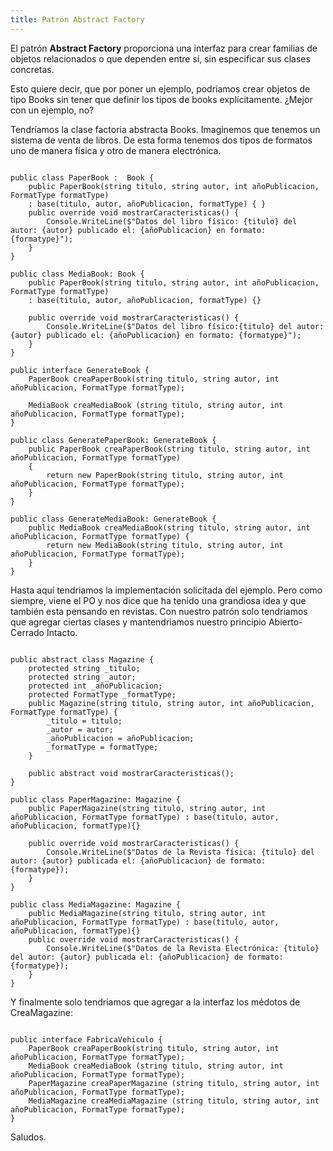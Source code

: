 ```yaml
---
title: Patrón Abstract Factory
---
```


El patrón <b>Abstract Factory</b> proporciona una interfaz para crear familias de objetos relacionados o que dependen entre sí, sin especificar sus clases concretas.

Esto quiere decir, que por poner un ejemplo, podríamos crear objetos de tipo Books sin tener que definir los tipos de books explícitamente. ¿Mejor con un ejemplo, no?

Tendríamos la clase factoria abstracta Books. Imaginemos que tenemos un sistema de venta de libros. De esta forma tenemos dos tipos de formatos uno de manera física y otro de manera electrónica.

<pre><code class='language-cs'>
public class PaperBook :  Book {
    public PaperBook(string titulo, string autor, int añoPublicacion, FormatType formatType)
    : base(titulo, autor, añoPublicacion, formatType) { }
    public override void mostrarCaracteristicas() {
        Console.WriteLine($"Datos del libro físico: {titulo} del autor: {autor} publicado el: {añoPublicacion} en formato: {formatype}");
    }
}

public class MediaBook: Book {
    public PaperBook(string titulo, string autor, int añoPublicacion, FormatType formatType)
    : base(titulo, autor, añoPublicacion, formatType) {}

    public override void mostrarCaracteristicas() {
        Console.WriteLine($"Datos del libro físico:{titulo} del autor: {autor} publicado el: {añoPublicacion} en formato: {formatype}");
    }
}

public interface GenerateBook {
    PaperBook creaPaperBook(string titulo, string autor, int añoPublicacion, FormatType formatType);

    MediaBook creaMediaBook (string titulo, string autor, int añoPublicacion, FormatType formatType);
}

public class GeneratePaperBook: GenerateBook {
    public PaperBook creaPaperBook(string titulo, string autor, int añoPublicacion, FormatType formatType)
    {
        return new PaperBook(string titulo, string autor, int añoPublicacion, FormatType formatType);
    }
}

public class GenerateMediaBook: GenerateBook {
    public MediaBook creaMediaBook(string titulo, string autor, int añoPublicacion, FormatType formatType) {
        return new MediaBook(string titulo, string autor, int añoPublicacion, FormatType formatType);
    }
}
</code></pre>

Hasta aquí tendriamos la implementación solicitada del ejemplo. Pero como siempre, viene el PO y nos dice que ha tenido una grandiosa idea y que también esta pensando en revistas. Con nuestro patrón solo tendriamos que agregar ciertas clases y mantendriamos nuestro principio Abierto-Cerrado Intacto.

<pre><code class='language-cs'>
public abstract class Magazine {
    protected string _titulo;
    protected string _autor;
    protected int _añoPublicacion;
    protected FormatType _formatType;
    public Magazine(string titulo, string autor, int añoPublicacion, FormatType formatType) {
        _titulo = titulo;
        _autor = autor;
        _añoPublicacion = añoPublicacion;
        _formatType = formatType;
    }

    public abstract void mostrarCaracteristicas();
}

public class PaperMagazine: Magazine {
    public PaperMagazine(string titulo, string autor, int añoPublicacion, FormatType formatType) : base(titulo, autor, añoPublicacion, formatType){}

    public override void mostrarCaracteristicas() {
        Console.WriteLine($"Datos de la Revista física: {titulo} del autor: {autor} publicada el: {añoPublicacion} de formato: {formatype});   
    }
}

public class MediaMagazine: Magazine {
    public MediaMagazine(string titulo, string autor, int añoPublicacion, FormatType formatType) : base(titulo, autor, añoPublicacion, formatType){}
    public override void mostrarCaracteristicas() {
        Console.WriteLine($"Datos de la Revista Electrónica: {titulo} del autor: {autor} publicada el: {añoPublicacion} de formato: {formatype});
    }
}
</code></pre>

Y finalmente solo tendriamos que agregar a la interfaz los médotos de CreaMagazine:

<pre><code class='language-cs'>
public interface FabricaVehiculo {
    PaperBook creaPaperBook(string titulo, string autor, int añoPublicacion, FormatType formatType);
    MediaBook creaMediaBook (string titulo, string autor, int añoPublicacion, FormatType formatType);
    PaperMagazine creaPaperMagazine (string titulo, string autor, int añoPublicacion, FormatType formatType);
    MediaMagazine creaMediaMagazine (string titulo, string autor, int añoPublicacion, FormatType formatType);
}
</code></pre>
Saludos.